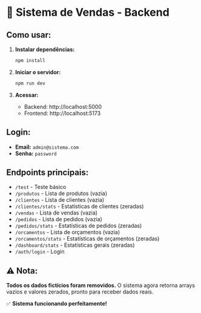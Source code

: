 # 🚀 Sistema de Vendas - Backend

## Como usar:

1. **Instalar dependências:**
   ```bash
   npm install
   ```

2. **Iniciar o servidor:**
   ```bash
   npm run dev
   ```

3. **Acessar:**
   - Backend: http://localhost:5000
   - Frontend: http://localhost:5173

## Login:
- **Email:** `admin@sistema.com`
- **Senha:** `password`

## Endpoints principais:
- `/test` - Teste básico
- `/produtos` - Lista de produtos (vazia)
- `/clientes` - Lista de clientes (vazia)
- `/clientes/stats` - Estatísticas de clientes (zeradas)
- `/vendas` - Lista de vendas (vazia)
- `/pedidos` - Lista de pedidos (vazia)
- `/pedidos/stats` - Estatísticas de pedidos (zeradas)
- `/orcamentos` - Lista de orçamentos (vazia)
- `/orcamentos/stats` - Estatísticas de orçamentos (zeradas)
- `/dashboard/stats` - Estatísticas gerais (zeradas)
- `/auth/login` - Login

## ⚠️ Nota:
**Todos os dados fictícios foram removidos.** O sistema agora retorna arrays vazios e valores zerados, pronto para receber dados reais.

✅ **Sistema funcionando perfeitamente!**
